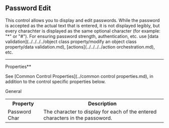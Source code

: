 ## Password Edit

This control allows you to display and edit passwords. While the password is accepted as the actual text that is entered, it is not displayed legibly, but every charachter is displayed as the same optional character (for example: "*" or "#"). For ensuring password strength, authentication, etc. use [data validation](../../../../object class property/modify an object class property/data validation.md), [actions](../../../../action orchestration.md), etc.

**** **

Properties**

<span style="FONT-WEIGHT: normal">See [<span style="FONT-WEIGHT: normal">Common Control Properties](../common control properties.md)<span style="FONT-WEIGHT: normal">, in addition to the control specific properties below.

General

<table style="WIDTH: 100%">

<tbody>

<tr>

<th>Property</th>

<th>Description</th>

</tr>

<tr>

<td><span style="FONT-WEIGHT: normal">Password Char</td>

<td>The character to display for each of the entered characters in the passoword.</td>

</tr>

</tbody>

</table>